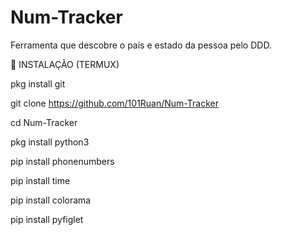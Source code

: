 # Num-Tracker
Ferramenta que descobre o país e estado da pessoa pelo DDD.

🔽 INSTALAÇÃO (TERMUX)

pkg install git

git clone https://github.com/101Ruan/Num-Tracker

cd Num-Tracker

pkg install python3

pip install phonenumbers

pip install time

pip install colorama

pip install pyfiglet
